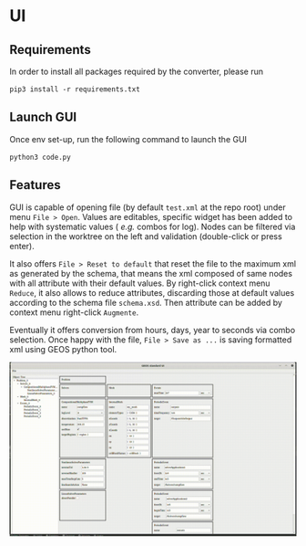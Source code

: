 # UI

## Requirements

In order to install all packages required by the converter, please run

    pip3 install -r requirements.txt

## Launch GUI

Once env set-up, run the following command to launch the GUI

    python3 code.py

## Features

GUI is capable of opening file (by default `test.xml` at the repo root) under menu `File > Open`.
Values are editables, specific widget has been added to help with systematic values ( _e.g._ combos for log).
Nodes can be filtered via selection in the worktree on the left and validation (double-click or press enter).

It also offers `File > Reset to default` that reset the file to the maximum xml as generated by the schema,
that means the xml composed of same nodes with all attribute with their default values. By right-click context
menu `Reduce`, it also allows to reduce attributes, discarding those at default values according to the schema file
`schema.xsd`. Then attribute can be added by context menu right-click `Augmente`.

Eventually it offers conversion from hours, days, year to seconds via combo selection. 
Once happy with the file, `File > Save as ...` is saving formatted xml using GEOS python tool.

![screencast_howto](./docs/howto/screencast_GEOS_UI.gif)
